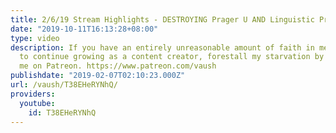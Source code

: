 ```yaml
---
title: 2/6/19 Stream Highlights - DESTROYING Prager U AND Linguistic Prescriptivists
date: "2019-10-11T16:13:28+08:00"
type: video
description: If you have an entirely unreasonable amount of faith in me and my ability
  to continue growing as a content creator, forestall my starvation by supporting
  me on Patreon. https://www.patreon.com/vaush
publishdate: "2019-02-07T02:10:23.000Z"
url: /vaush/T38EHeRYNhQ/
providers:
  youtube:
    id: T38EHeRYNhQ
---
```

